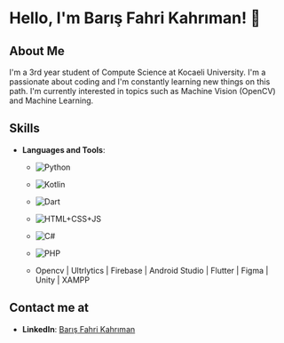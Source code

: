 # Hello, I'm Barış Fahri Kahrıman! 👋



## About Me
I'm a 3rd year student of Compute Science at Kocaeli University. I'm a passionate about coding and I'm constantly learning new things on this path.
I'm currently interested in topics such as Machine Vision (OpenCV) and Machine Learning.

## Skills
- **Languages and Tools**:
  
  - ![Python](https://img.shields.io/badge/Python-green?style=flat-square)
  - ![Kotlin](https://img.shields.io/badge/Kotlin-green?style=flat-square)
  - ![Dart](https://img.shields.io/badge/Dart-green?style=flat-square)
  - ![HTML+CSS+JS](https://img.shields.io/badge/HTML%2BCSS%2BJS-green?style=flat-square)
  - ![C#](https://img.shields.io/badge/C%23-yellow?style=flat-square)
  - ![PHP](https://img.shields.io/badge/PHP-yellow?style=flat-square)

  - Opencv | Ultrlytics | Firebase | Android Studio | Flutter | Figma | Unity | XAMPP 


  



## Contact me at
- **LinkedIn**: [Barış Fahri Kahrıman](https://www.linkedin.com/in/bar%C4%B1%C5%9F-fahri-kahr%C4%B1man/)


